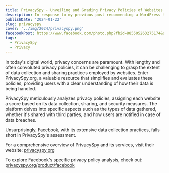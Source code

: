 ```yaml
---
title: PrivacySpy - Unveiling and Grading Privacy Policies of Websites
description: In response to my previous post recommending a WordPress theme/plugin development course by Pla Too, I've received inquiries about similar courses offered by international instructors. Based on my experience, I highly recommend Brad Schiff's WordPress course.
publishDate: '2024-01-22'
slug: privacyspy
cover: '../img/2024/privacyspy.png'
facebookPost: https://www.facebook.com/photo.php?fbid=885505263275174&set=pb.100054471250325.-2207520000&type=3
tags:
  - PrivacySpy
  - Privacy
---
```


In today's digital world, privacy concerns are paramount. With lengthy and often convoluted privacy policies, it can be challenging to grasp the extent of data collection and sharing practices employed by websites. Enter PrivacySpy.org, a valuable resource that simplifies and evaluates these policies, providing users with a clear understanding of how their data is being handled.

PrivacySpy meticulously analyzes privacy policies, assigning each website a score based on its data collection, sharing, and security measures. The platform delves into specific aspects such as the types of data gathered, whether it's shared with third parties, and how users are notified in case of data breaches.

Unsurprisingly, Facebook, with its extensive data collection practices, falls short in PrivacySpy's assessment.

For a comprehensive overview of PrivacySpy and its services, visit their website: [privacyspy.org](https://privacyspy.org/)

To explore Facebook's specific privacy policy analysis, check out: [privacyspy.org/product/facebook](https://privacyspy.org/product/facebook/)
